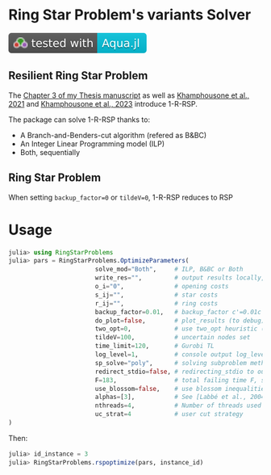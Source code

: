 # Ring Star Problem's variants Solver
[![Aqua QA](https://raw.githubusercontent.com/JuliaTesting/Aqua.jl/master/badge.svg)](https://github.com/JuliaTesting/Aqua.jl)

## Resilient Ring Star Problem
The [Chapter 3 of my Thesis manuscript](https://theses.hal.science/tel-04319443) as well as [Khamphousone et al., 2021](https://www.researchgate.net/profile/Fabian-Castano/publication/351117932_Introducing_the_Resilient_Ring_Star_Problem/links/60886e808ea909241e2c5ee0/Introducing-the-Resilient-Ring-Star-Problem.pdf) and [Khamphousone et al., 2023](https://hal.science/hal-04286851) introduce 1-R-RSP.

The package can solve 1-R-RSP thanks to:
 - A Branch-and-Benders-cut algorithm (refered as B&BC)
 - An Integer Linear Programming model (ILP)
 - Both, sequentially

## Ring Star Problem

When setting `backup_factor=0` or `tildeV=0`, 1-R-RSP reduces to RSP


# Usage
```julia
julia> using RingStarProblems
julia> pars = RingStarProblems.OptimizeParameters(
                        solve_mod="Both",     # ILP, B&BC or Both
                        write_res="",         # output results locally, html or no output ""
                        o_i="0",              # opening costs
                        s_ij="",              # star costs
                        r_ij="",              # ring costs
                        backup_factor=0.01,   # backup_factor c'=0.01c and d'=0.01c
                        do_plot=false,        # plot_results (to debug)
                        two_opt=0,            # use two_opt heuristic (not functional yet)
                        tildeV=100,           # uncertain nodes set
                        time_limit=120,       # Gurobi TL
                        log_level=1,          # console output log_level
                        sp_solve="poly",      # solving subproblem method for B&BC
                        redirect_stdio=false, # redirecting_stdio to output file
                        F=183,                # total failing time F, see PhD manuscript
                        use_blossom=false,    # use blossom inequalities (not functional yet)
                        alphas=[3],           # See [Labbé et al., 2004](ttps://doi.org/10.1002/net.10114)
                        nthreads=4,           # Number of threads used in GUROBI, set 0 for maximum number of available threads
                        uc_strat=4            # user cut strategy
)
```
Then:
```julia
julia> id_instance = 3
julia> RingStarProblems.rspoptimize(pars, instance_id)
```
